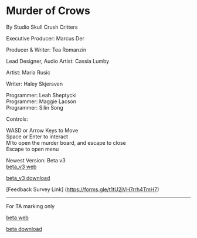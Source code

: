 # Murder of Crows
By Studio Skull Crush Critters

Executive Producer: Marcus Der

Producer & Writer: Tea Romanzin

Lead Designer, Audio Artist: Cassia Lumby

Artist: Maria Rusic

Writer: Haley Skjersven

Programmer: Leah Sheptycki  
Programmer: Maggie Lacson  
Programmer: Silin Song

Controls:

WASD or Arrow Keys to Move <br>
Space or Enter to  interact <br>
M to open the murder board, and escape to close <br>
Escape to open menu <br>

Newest Version: Beta v3 <br>
[beta_v3 web](Beta_v3/index.html) 

[beta_v3 download](Beta_v3.zip)

[Feedback Survey Link] (https://forms.gle/t1tU2jVH7rrh4TmH7) <br>
___________________________________________________
For TA marking only

[beta web](Beta_v2/index.html) 

[beta download](Beta_v2.zip)
